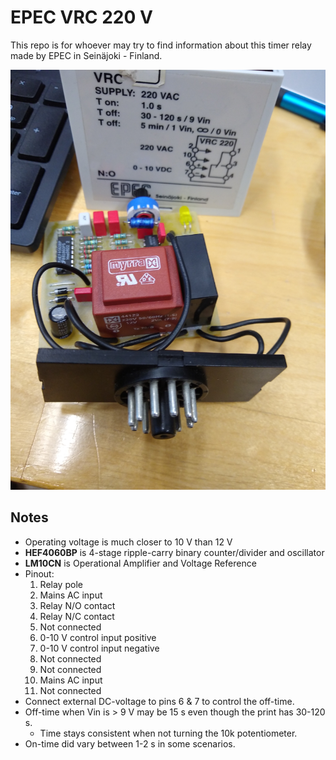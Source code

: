 # EPEC VRC 220 V

This repo is for whoever may try to find information about this timer relay made by EPEC in Seinäjoki - Finland.


![image](./images/2025-04.jpg)

## Notes

- Operating voltage is much closer to 10 V than 12 V
- **HEF4060BP** is
4-stage ripple-carry binary counter/divider and oscillator
- **LM10CN** is
Operational Amplifier and Voltage Reference
- Pinout:
    1. Relay pole
    2. Mains AC input
    3. Relay N/O contact
    4. Relay N/C contact
    5. Not connected
    6. 0-10 V control input positive
    7. 0-10 V control input negative
    8. Not connected
    9. Not connected
    10. Mains AC input
    11. Not connected
- Connect external DC-voltage to pins 6 & 7 to control the off-time.
- Off-time when Vin is > 9 V may be 15 s even though the print has 30-120 s.
    - Time stays consistent when not turning the 10k potentiometer.
- On-time did vary between 1-2 s in some scenarios.
